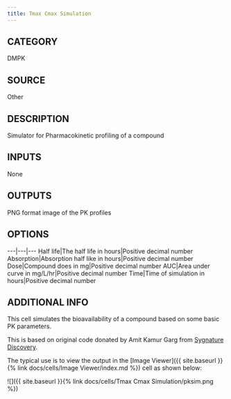 ```yaml
---
title: Tmax Cmax Simulation
---
```


## CATEGORY
DMPK

## SOURCE
Other

## DESCRIPTION
Simulator for Pharmacokinetic profiling of a compound

## INPUTS
None

## OUTPUTS
PNG format image of the PK profiles

## OPTIONS

---|---|---
Half life|The half life in hours|Positive decimal number
Absorption|Absorption half like in hours|Positive decimal number
Dose|Compound does in mg|Positive decimal number
AUC|Area under curve in mg/L/hr|Positive decimal number
Time|Time of simulation in hours|Positive decimal number

## ADDITIONAL INFO
This cell simulates the bioavailability of a compound based on some basic PK parameters.

This is based on original code donated by Amit Kamur Garg from [Sygnature Discovery](https://www.sygnaturediscovery.com/).

The typical use is to view the output in the [Image Viewer]({{ site.baseurl }}{% link docs/cells/Image Viewer/index.md %}) cell as shown below:

![]({{ site.baseurl }}{% link docs/cells/Tmax Cmax Simulation/pksim.png %})

